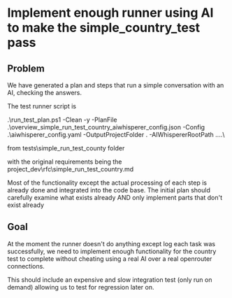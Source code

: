 # Implement enough runner using AI to make the simple_country_test pass

## Problem

We have generated a plan and steps that run a simple conversation with an AI, checking the answers.

The test runner script is

.\run_test_plan.ps1 -Clean -y -PlanFile .\overview_simple_run_test_country_aiwhisperer_config.json -Config .\aiwhisperer_config.yaml -OutputProjectFolder . -AIWhispererRootPath ..\..\

from tests\simple_run_test_county folder

with the original requirements being the project_dev\rfc\simple_run_test_country.md

Most of the functionality except the actual processing of each step is already done and integrated into the code base.
The initial plan should carefully examine what exists already AND only implement parts that don't exist already

## Goal

At the moment the runner doesn't do anything except log each task was successfully, we need to implement enough functionality for the country test to complete without cheating using a real AI over a real openrouter connections.

This should include an expensive and slow integration test (only run on demand) allowing us to test for regression later on.
